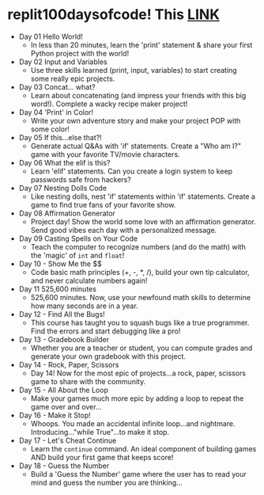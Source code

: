 # replit100daysofcode! This [LINK](https://join.replit.com/python)
* Day 01 Hello World!
  * In less than 20 minutes, learn the 'print' statement & share your first Python project with the world! 
* Day 02 Input and Variables
  * Use three skills learned (print, input, variables) to start creating some really epic projects.
* Day 03 Concat... what?
  * Learn about concatenating (and impress your friends with this big word!). Complete a wacky recipe maker project!
* Day 04 'Print' in Color!
  * Write your own adventure story and make your project POP with some color!
* Day 05 If this...else that?!
  * Generate actual Q&As with 'if' statements. Create a "Who am I?" game with your favorite TV/movie characters.
* Day 06 What the elif is this?
  * Learn 'elif' statements. Can you create a login system to keep passwords safe from hackers?
* Day 07 Nesting Dolls Code
  * Like nesting dolls, nest 'if' statements within 'if' statements. Create a game to find true fans of your favorite show.
* Day 08 Affirmation Generator
  * Project day! Show the world some love with an affirmation generator. Send good vibes each day with a personalized message.
* Day 09 Casting Spells on Your Code
  * Teach the computer to recognize numbers (and do the math) with the 'magic' of `int` and `float`!
* Day 10 - Show Me the $$
  * Code basic math principles (+, -, *, /), build your own tip calculator, and never calculate numbers again!
* Day 11 525,600 minutes
  * 525,600 minutes. Now, use your newfound math skills to determine how many seconds are in a year.
* Day 12 - Find All the Bugs!
  * This course has taught you to squash bugs like a true programmer. Find the errors and start debugging like a pro!
* Day 13 - Gradebook Builder
  * Whether you are a teacher or student, you can compute grades and generate your own gradebook with this project.
* Day 14 - Rock, Paper, Scissors
  * Day 14! Now for the most epic of projects...a rock, paper, scissors game to share with the community.
* Day 15 - All About the Loop
  * Make your games much more epic by adding a loop to repeat the game over and over...
* Day 16 - Make it Stop!
  * Whoops. You made an accidental infinite loop...and nightmare. Introducing..."while True"...to make it stop.
* Day 17 - Let's Cheat Continue
  * Learn the `continue` command. An ideal component of building games AND build your first game that keeps score!
* Day 18 - Guess the Number
	 * Build a 'Guess the Number' game where the user has to read your mind and guess the number you are thinking...
